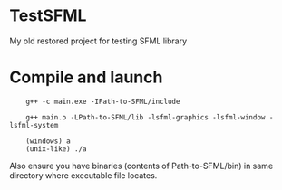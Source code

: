 # TestSFML
My old restored project for testing SFML library

Compile and launch
==============================

```
    g++ -c main.exe -IPath-to-SFML/include

    g++ main.o -LPath-to-SFML/lib -lsfml-graphics -lsfml-window -lsfml-system
    
    (windows) a
    (unix-like) ./a
```

Also ensure you have binaries (contents of Path-to-SFML/bin) in same directory where executable file locates.